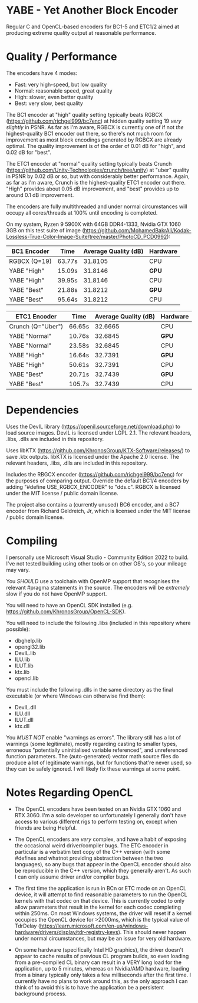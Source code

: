YABE - Yet Another Block Encoder
================================

Regular C and OpenCL-based encoders for BC1-5 and ETC1/2 aimed at producing extreme quality output at reasonable performance.

Quality / Performance
=====================

The encoders have 4 modes:

- Fast: very high-speed, but low quality
- Normal: reasonable speed, great quality
- High: slower, even better quality
- Best: very slow, best quality

The BC1 encoder at "high" quality setting typically beats RGBCX (https://github.com/richgel999/bc7enc) at hidden quality setting 19 _very slightly_ in PSNR. As far as I'm aware, RGBCX is currently one of if not _the_ highest-quality BC1 encoder out there, so there's not much room for improvement as most block encodings generated by RGBCX are already optimal. The quality improvement is of the order of 0.01 dB for "high", and 0.02 dB for "best".

The ETC1 encoder at "normal" quality setting typically beats Crunch (https://github.com/Unity-Technologies/crunch/tree/unity) at "uber" quality in PSNR by 0.02 dB or so, but with considerably better performance. Again, as far as I'm aware, Crunch is the highest-quality ETC1 encoder out there. "High" provides about 0.05 dB improvement, and "best" provides up to around 0.1 dB improvement.

The encoders are fully multithreaded and under normal circumstances will occupy all cores/threads at 100% until encoding is completed.

On my system, Ryzen 9 5900X with 64GB DDR4-1333, Nvidia GTX 1060 3GB on this test suite of image (https://github.com/MohamedBakrAli/Kodak-Lossless-True-Color-Image-Suite/tree/master/PhotoCD_PCD0992):

|BC1 Encoder|Time|Average Quality (dB)|Hardware|
|---|---|---|---|
|RGBCX (Q=19)|63.77s|31.8105|CPU|
|YABE "High"|15.09s|31.8146|**GPU**|
|YABE "High"|39.95s|31.8146|CPU|
|YABE "Best"|21.88s|31.8212|**GPU**|
|YABE "Best"|95.64s|31.8212|CPU|

|ETC1 Encoder|Time|Average Quality (dB)|Hardware|
|---|---|---|---|
|Crunch (Q="Uber")|66.65s|32.6665|CPU|
|YABE "Normal"|10.76s|32.6845|**GPU**|
|YABE "Normal"|23.58s|32.6845|CPU|
|YABE "High"|16.64s|32.7391|**GPU**|
|YABE "High"|50.61s|32.7391|CPU|
|YABE "Best"|20.71s|32.7439|**GPU**|
|YABE "Best"|105.7s|32.7439|CPU|

Dependencies
============

Uses the DevIL library (https://openil.sourceforge.net/download.php) to load source images. DevIL is licensed under LGPL 2.1. The relevant headers, .libs, .dlls are included in this repository.

Uses libKTX (https://github.com/KhronosGroup/KTX-Software/releases/) to save .ktx outputs. libKTX is licensed under the Apache 2.0 license. The relevant headers, .libs, .dlls are included in this repository.

Includes the RBGCX encoder (https://github.com/richgel999/bc7enc) for the purposes of comparing output. Override the default BC1/4 encoders by adding "#define USE_RGBCX_ENCODER" to "dds.c". RGBCX is licensed under the MIT license / public domain license.

The project also contains a (currently unused) BC6 encoder, and a BC7 encoder from Richard Geldreich, Jr, which is licensed under the MIT license / public domain license.

Compiling
=========

I personally use Microsoft Visual Studio - Community Edition 2022 to build. I've not tested building using other tools or on other OS's, so your mileage may vary.

You _SHOULD_ use a toolchain with OpenMP support that recognises the relevant #pragma statements in the source. The encoders will be _extremely_ slow if you do not have OpenMP support.

You will need to have an OpenCL SDK installed (e.g. https://github.com/KhronosGroup/OpenCL-SDK).

You will need to include the following .libs (included in this repository where possible):

- dbghelp.lib
- opengl32.lib
- DevIL.lib
- ILU.lib
- ILUT.lib
- ktx.lib
- opencl.lib

You must include the following .dlls in the same directory as the final executable (or where Windows can otherwise find them):

- DevIL.dll
- ILU.dll
- ILUT.dll
- ktx.dll

You _MUST NOT_ enable "warnings as errors". The library still has a lot of warnings (some legitimate), mostly regarding casting to smaller types, erroneous "potentially uninitialised variable referenced", and unreferenced function parameters. The (auto-generated) vector math source files do produce a lot of legitimate warnings, but for functions that're never used, so they can be safely ignored. I will likely fix these warnings at some point.

Notes Regarding OpenCL
======================

- The OpenCL encoders have been tested on an Nvidia GTX 1060 and RTX 3060. I'm a solo developer so unfortunately I generally don't have access to various different rigs to perform testing on, except when friends are being Helpful.

- The OpenCL encoders are _very_ complex, and have a habit of exposing the occasional weird driver/compiler bugs. The ETC encoder in particular is a verbatim text copy of the C++ version (with some #defines and whatnot providing abstraction between the two languages), so any bugs that appear in the OpenCL encoder should also be reproducible in the C++ version, which they generally aren't. As such I can only assume driver and/or compiler bugs.

- The first time the application is run in BCn or ETC mode on an OpenCL device, it will attempt to find reasonable parameters to run the OpenCL kernels with that codec on that device. This is currently coded to only allow parameters that result in the kernel for each codec completing within 250ms. On most Windows systems, the driver will reset if a kernel occupies the OpenCL device for >2000ms, which is the typical value of TdrDelay (https://learn.microsoft.com/en-us/windows-hardware/drivers/display/tdr-registry-keys). This should never happen under normal circumstances, but may be an issue for very old hardware.

- On some hardware (specifically Intel HD graphics), the driver doesn't appear to cache results of previous CL program builds, so even loading from a pre-compiled CL binary can result in a VERY long load for the application, up to 5 minutes, whereas on Nvidia/AMD hardware, loading from a binary typically only takes a few milliseconds after the first time. I currently have no plans to work around this, as the only approach I can think of to avoid this is to have the application be a persistent background process.


